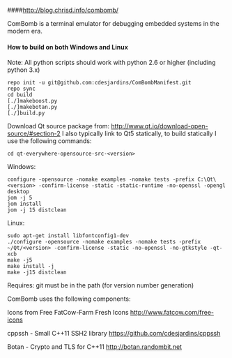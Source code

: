 ####http://blog.chrisd.info/combomb/

ComBomb is a terminal emulator for debugging embedded systems in the modern era.

#### How to build on both Windows and Linux

Note: All python scripts should work with python 2.6 or higher (including python 3.x)
```
repo init -u git@github.com:cdesjardins/ComBombManifest.git
repo sync
cd build
[./]makeboost.py
[./]makebotan.py
[./]build.py
```

Download Qt source package from: http://www.qt.io/download-open-source/#section-2
I also typically link to Qt5 statically, to build statically I use the following commands:

```
cd qt-everywhere-opensource-src-<version>
```

Windows:
```
configure -opensource -nomake examples -nomake tests -prefix C:\Qt\<version> -confirm-license -static -static-runtime -no-openssl -opengl desktop
jom -j 5
jom install
jom -j 15 distclean
```

Linux:
```
sudo apt-get install libfontconfig1-dev
./configure -opensource -nomake examples -nomake tests -prefix ~/Qt/<version> -confirm-license -static -no-openssl -no-gtkstyle -qt-xcb
make -j5
make install -j
make -j15 distclean
```

Requires:
git must be in the path (for version number generation)

ComBomb uses the following components:

Icons from Free FatCow-Farm Fresh Icons
http://www.fatcow.com/free-icons

cppssh - Small C++11 SSH2 library
https://github.com/cdesjardins/cppssh

Botan - Crypto and TLS for C++11 http://botan.randombit.net
